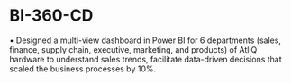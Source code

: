 # BI-360-CD
• Designed a multi-view dashboard in Power BI for 6 departments (sales, finance, supply chain, executive, marketing, and products) of  AtliQ hardware to understand sales trends, facilitate data-driven decisions that scaled the business processes by 10%. 
